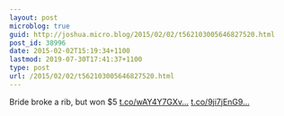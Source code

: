 ```yaml
---
layout: post
microblog: true
guid: http://joshua.micro.blog/2015/02/02/t562103005646827520.html
post_id: 38996
date: 2015-02-02T15:19:34+1100
lastmod: 2019-07-30T17:41:37+1100
type: post
url: /2015/02/02/t562103005646827520.html
---
```

Bride broke a rib, but won $5 [t.co/wAY4Y7GXv...](https://t.co/wAY4Y7GXvD) [t.co/9ji7jEnG9...](http://t.co/9ji7jEnG93)
